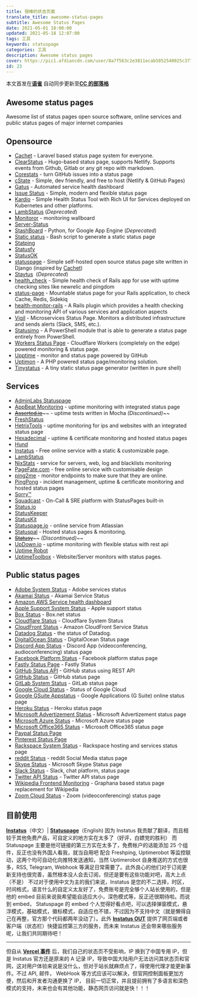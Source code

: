 ```yaml
---
title: 很棒的状态页面
translate_title: awesome-status-pages
subtitle: Awesome Status Pages
date: 2021-05-01 18:00:00
updated: 2021-05-18 12:07:00
tags: 工具
keywords: statuspage
categories: 工具
description: Awesome status pages
cover: https://pic1.afdiancdn.com/user/8a7f563c2e3811ecab5852540025c377/common/bef56211c33f87dc3435e8362e79befd_w1920_h1080_s1024.jpg
id: 23
---
```


本文首发在[**语雀**](https://www.yuque.com/ccknbc/blog/23/)
自动同步更新至[**CC 的部落格**](https://blog.ccknbc.cc/posts/awesome-status-pages/)

## Awesome status pages  

Awesome list of status pages open source software, online services and public status pages of major internet companies

## Opensource

- [Cachet](https://cachethq.io/) - Laravel based status page system for everyone.
- [ClearStatus](https://github.com/weeblrpress/clearstatus/) - Hugo-based status page, supports Netlify. Supports events from Github, Gitlab or any git repo with markdown.
- [Corestats](https://github.com/jayfk/statuspage) - turn GitHub issues into a status page
- [cState](https://github.com/cstate/cstate) - Simple, dev friendly, and free to host (Netlify & GitHub Pages)
- [Gatus](https://github.com/TwinProduction/gatus) - Automated service health dashboard
- [Issue Status](https://github.com/tadhglewis/issue-status) - Simple, modern and flexible status page
- [Kardio](https://github.com/tmobile/kardio) - Simple Health Status Tool with Rich UI for Services deployed on Kubernetes and other platforms.
- [LambStatus](https://lambstatus.github.io) (_Deprecated_)
- [Monitoror](https://monitoror.com/) - monitoring wallboard
- [Server-Status](https://github.com/Pryx/server-status)
- [StashBoard](http://www.stashboard.org/) - Python, for Google App Engine (_Deprecated_)
- [Static status](https://github.com/Cyclenerd/static_status) - Bash script to generate a static status page
- [Statping](https://github.com/hunterlong/statping)
- [Statusfy](https://marquez.co/statusfy)
- [StatusOK](https://github.com/sanathp/statusok)
- [statuspage](https://github.com/darkpixel/statuspage) - Simple self-hosted open source status page site written in Django (inspired by [Cachet](https://cachethq.io/))
- [Staytus](https://staytus.co/)  (_Deprecated_)
- [health_check](https://github.com/ianheggie/health_check) - Simple health check of Rails app for use with uptime checking sites like newrelic and pingdom
- [status-page](https://github.com/rails-engine/status-page) - Mountable status page for your Rails application, to check Cache, Redis, Sidekiq
- [health-monitor-rails](https://github.com/lbeder/health-monitor-rails) - A Rails plugin which provides a health checking and monitoring API of various services and application aspects
- [Vigil](https://github.com/valeriansaliou/vigil) - Microservices Status Page. Monitors a distributed infrastructure and sends alerts (Slack, SMS, etc.).
- [Statusimo](https://github.com/EvotecIT/Statusimo) - A PowerShell module that is able to generate a status page entirely from PowerShell.
- [Workers Status Page](https://github.com/eidam/cf-workers-status-page) - Cloudflare Workers (completely on the edge) powered monitoring & status page.
- [Upptime](https://github.com/upptime/upptime) - monitor and status page powered by GitHub
- [Uptimon](https://github.com/RatherLogical/Uptimon) - A PHP powered status page/monitoring solution.
- [Tinystatus](https://github.com/bderenzo/tinystatus) - A tiny static status page generator (written in pure shell)

## Services

- [AdminLabs Statuspage](https://www.adminlabs.com/status-page/)
- [AppBeat Monitoring](https://www.appbeat.io/) - uptime monitoring with integrated status page
- [~~Asserted.io~~](https://asserted.io)~~ - uptime tests written in Mocha _(Discontinued)_~~
- [FreshStatus](https://www.freshworks.com/statuspage/)
- [HetrixTools](https://hetrixtools.com) - uptime monitoring for ips and websites with an integrated status page
- [Hexadecimal](https://tryhexadecimal.com) - uptime & certificate monitoring and hosted status pages
- [Hund](https://hund.io/)
- [Instatus](https://instatus.com) - Free online service with a static & customizable page.
- [LambStatus](https://lambstatus.github.io/)
- [NixStats](https://nixstats.com/) - service for servers, web, log and blacklists monitoring
- [PageFate.com](https://pagefate.com) - free online service with customisable design
- [ping2me](https://www.ping2me.io/) - monitor endpoints to make sure that they are online.
- [PingPong](https://pingpong.one) - incident management, uptime & certificate monitoring and hosted status pages
- [Sorry™](https://www.sorryapp.com)
- [Squadcast](https://www.squadcast.com) - On-Call & SRE platform with StatusPages built-in
- [Status.io](https://status.io)
- [StatusKeeper](https://statuskeeper.com/)
- [StatusKit](https://statuskit.com/)
- [Statuspage.io](https://www.statuspage.io) - online service from Atlassian
- [Statuspal](https://statuspal.io) - Hosted status pages & monitoring.
- [~~Statusy~~](https://statusy.co)~~ _(Discontinued)_~~
- [UpDown.io](https://updown.io/) - uptime monitoring with flexible status with rest api
- [Uptime Robot](https://uptimerobot.com/)
- [UptimeToolbox](https://www.uptimetoolbox.com/) - Website/Server monitors with status pages.

## Public status pages

- [Adobe System Status](https://status.adobe.com/) - Adobe services status
- [Akamai Status](https://cloudharmony.com/status-for-akamai) - Akamai Service Status
- [Amazon AWS Service health dashboard](https://status.aws.amazon.com/)
- [Apple Support System Status](https://www.apple.com/support/systemstatus/) - Apple support status
- [Box Status](https://status.box.com/) - Box.net status
- [Cloudflare Status](https://www.cloudflarestatus.com/) - Cloudflare System Status
- [CloudFront Status](https://cloudharmony.com/status-of-cdn-for-aws) - Amazon CloudFront Service Status
- [Datadog Status](https://status.datadoghq.com/) - the status of Datadog.
- [DigitalOcean Status](https://status.digitalocean.com/) - DigitalOcean Status page
- [Discord App Status](https://status.discordapp.com/) - Discord App (videoconferencing, audioconferencing) status page
- [Facebook Platform Status](https://developers.facebook.com/status/dashboard/) - Facebook platform status page
- [Fastly Status Page](https://status.fastly.com/) - Fastly Status
- [GitHub Status API](https://status.github.com/api) - GitHub status using REST API
- [GitHub Status](https://status.github.com/) - GitHub status page
- [GitLab System Status](https://status.gitlab.com) - GitLab status page
- [Google Cloud Status](https://status.cloud.google.com/) - Status of Google Cloud
- [Google GSuite Appstatus](https://www.google.com/appsstatus) - Google Applications (G Suite) online status page
- [Heroku Status](https://status.heroku.com/) - Heroku status page
- [Microsoft Advertizement Status](https://status.ads.microsoft.com/) - Microsoft Advertizement status page
- [Microsoft Azure Status](https://status.azure.com/ru-ru/status) - Microsoft Azure status page
- [Microsoft Office365 Status](https://status.office365.com/) - Microsoft Office365 status page
- [Paypal Status Page](https://www.paypal-status.com/product/production)
- [Pinterest Status Page](https://www.pintereststatus.com/)
- [Rackspace System Status](https://status.rackspace.com/) - Rackspace hosting and services status page
- [reddit Status](https://www.redditstatus.com/) - reddit Social Media status page
- [Skype Status](https://support.skype.com/en/status/) - Microsoft Skype Status page
- [Slack Status](https://status.slack.com/) - Slack, chat platform, status page
- [Twitter API Status](https://api.twitterstat.us/) - Twitter API status page
- [Wikipedia Frontend Monitoring](https://grafana.wikimedia.org/d/000000479/frontend-traffic?orgId=1) - Graphana based status page replacement for Wikipedia
- [Zoom Cloud Status](https://status.zoom.us/) - Zoom (videoconferencing) status page

## 目前使用

[**Instatus**](https://cc.instatus.com/)（中文）| [**Statuspage**](https://ccknbc.statuspage.io/)（English)
因为 Instatus 我贡献了翻译，而且相较于其他免费产品，可自定义的地方实在太多了（好评，白嫖党的胜利）
而 Statuspage 主要是他可链接的第三方实在太多了，免费帐户的话能添加 25 个组件，反正也没有外国人看我，就当自用吧
配合 Freshping, Uptimerobot 等监控联动，这两个均可自动化向推特发送通知，当然 Uptimerobot 自身推送的方式也很多，RSS, Telegram, Webhook 等满足日常需要了。此外良心的他们对于订阅更新支持也很完善，虽然根本没人会去订阅，但还是要有这些功能对吧，高大上点（不是）
不过对于使用中文为主的我们来说，Instatus 是您的不二选择，时区，时间格式，语言什么的自定义太友好了，免费账号是完全够个人站长使用的，但是他的 embed 目前来说我希望能自适应大小，深色模式等，反正还很期待啦。而说到 embed， Statuspage 的 embed 个人觉得好看点吧，可以选择弹窗模式，悬浮模式，基础模式，徽标模式，自适应也不错，不过因为不支持中文（就是懒得自己在再整，官方那个代码都两年没动了）。此外 [**Instatus OUT**](https://instatus.com/out) 提供了网页端或者客户端（状态栏）快捷监控第三方的服务，而未来 Instatus 还会带来哪些服务呢，让我们共同期待吧！

---

但自从 [**Vercel 事件**](https://www.vercel-status.com/incidents/r758bhbklgfd) 后，我们自己的状态页不受影响，IP 换到了中国专用 IP，但是 Instatus 官方还是原来的 A 记录 IP，导致中国大陆用户无法访问其状态页和官网，这对用户体验来说是没什么，但对于站长就麻烦点了，得使用代理才能更新事件。不过 API, 邮件， WebHook 等方式应该可以解决，但官网控制面板更加方便，然后和开发者沟通更换了 IP， 目前一切正常，并且提前拥有了多语言和深色模式的支持，未来也会有其他功能，静态网页访问就是快！！！
